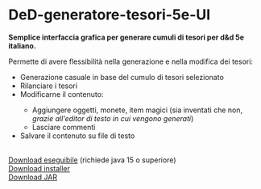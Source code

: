 # DeD-generatore-tesori-5e-UI
<Strong><b>Semplice interfaccia grafica per generare cumuli di tesori per d&d 5e italiano.</b></Strong>
<p>
  Permette di avere flessibilità nella generazione e nella modifica dei tesori:
  <ul>
    <li>Generazione casuale in base del cumulo di tesori selezionato</li>
    <li>Rilanciare i tesori</li>
    <li>Modificarne il contenuto:</li>
    <ul>
        <li>Aggiungere oggetti, monete, item magici (sia inventati che non, <em>grazie all'editor di testo in cui vengono generati</em>)</li>
        <li>Lasciare commenti</li>
    </ul>
    <li>Salvare il contenuto su file di testo</li>
</ul>
<br>
    <a href="https://github.com/Tommaso-Sgroi/DeD-treasure-generator-UI/releases/download/d%26d/d.d.5e.treasure.generator.exe">Download eseguibile</a> (richiede java 15 o superiore)
</br>
  <a href="https://github.com/Tommaso-Sgroi/DeD-treasure-generator-UI/releases/download/d%26d/installer.exe">Download installer</a>
<br>
  <a href="https://github.com/Tommaso-Sgroi/DeD-treasure-generator-UI/releases/download/d%26d/d.d.treasoure.gen-1.0.jar">Download JAR</a>
</br>
</p> 
